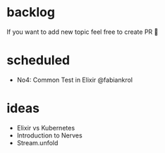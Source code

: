 # backlog

If you want to add new topic feel free to create PR :rocket:

# scheduled
- No4: Common Test in Elixir @fabiankrol

# ideas
- Elixir vs Kubernetes
- Introduction to Nerves
- Stream.unfold
